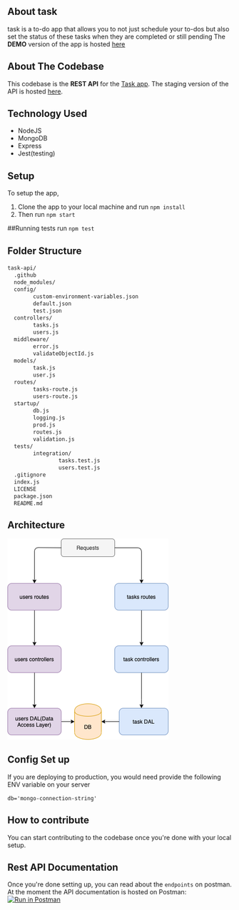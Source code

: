 ## About task

task is a to-do app that allows you to not just schedule your to-dos but also set the status of these tasks when they are completed or still pending
The **DEMO** version of the app is hosted [here](https://bunny-task-ui.netlify.app/)

## About The Codebase

This codebase is the **REST API** for the [Task app](https://bunny-task-ui.netlify.app/). The staging version of the API is hosted [here](https://bunny-to-do-app.herokuapp.com/).

## Technology Used

- NodeJS
- MongoDB
- Express
- Jest(testing)

## Setup

To setup the app,

1. Clone the app to your local machine and run `npm install`
2. Then run `npm start`

##Running tests
run `npm test`


## Folder Structure

```
task-api/
  .github
  node_modules/
  config/
        custom-environment-variables.json
        default.json
        test.json
  controllers/
        tasks.js
        users.js
  middleware/
        error.js
        validateObjectId.js
  models/
        task.js
        user.js
  routes/
        tasks-route.js
        users-route.js
  startup/
        db.js
        logging.js
        prod.js
        routes.js
        validation.js
  tests/
        integration/
                tasks.test.js
                users.test.js
  .gitignore
  index.js
  LICENSE
  package.json
  README.md
```

## Architecture
![Structure](task-app-structure.png)


## Config Set up 

If you are deploying to production, you would need provide the following ENV variable on your server

```
db='mongo-connection-string'
```

## How to contribute

You can start contributing to the codebase once you're done with your local setup.

## Rest API Documentation

Once you're done setting up, you can read about the `endpoints` on postman.
At the moment the API documentation is hosted on Postman:<br>
[![Run in Postman](https://run.pstmn.io/button.svg)](https://documenter.getpostman.com/view/5974922/UVC3kTwW)

